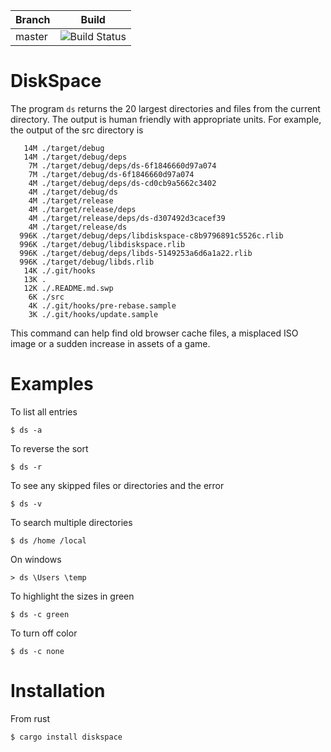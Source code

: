 Branch|Build
---|---
master|![Build Status](https://travis-ci.org/swiftgist/diskspace.svg?branch=master)

# DiskSpace
The program `ds` returns the 20 largest directories and files from the current directory.  The output is human friendly with appropriate units.  For example, the output of the src directory is

```
   14M ./target/debug
   14M ./target/debug/deps
    7M ./target/debug/deps/ds-6f1846660d97a074
    7M ./target/debug/ds-6f1846660d97a074
    4M ./target/debug/deps/ds-cd0cb9a5662c3402
    4M ./target/debug/ds
    4M ./target/release
    4M ./target/release/deps
    4M ./target/release/deps/ds-d307492d3cacef39
    4M ./target/release/ds
  996K ./target/debug/deps/libdiskspace-c8b9796891c5526c.rlib
  996K ./target/debug/libdiskspace.rlib
  996K ./target/debug/deps/libds-5149253a6d6a1a22.rlib
  996K ./target/debug/libds.rlib
   14K ./.git/hooks
   13K .
   12K ./.README.md.swp
    6K ./src
    4K ./.git/hooks/pre-rebase.sample
    3K ./.git/hooks/update.sample
```

This command can help find old browser cache files, a misplaced ISO image or a sudden increase in assets of a game.  

# Examples
To list all entries

```
$ ds -a
```

To reverse the sort

```
$ ds -r
```

To see any skipped files or directories and the error

```
$ ds -v
```

To search multiple directories

```
$ ds /home /local
```

On windows

```
> ds \Users \temp
```

To highlight the sizes in green

```
$ ds -c green
```

To turn off color

```
$ ds -c none
```

# Installation
From rust

```
$ cargo install diskspace
```

